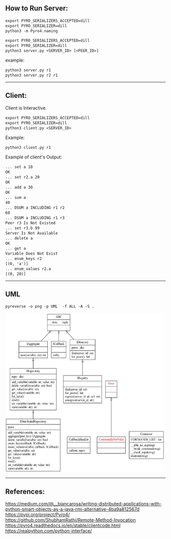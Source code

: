 ## How to Run Server:

```
export PYRO_SERIALIZERS_ACCEPTED=dill
export PYRO_SERIALIZER=dill
python3 -m Pyro4.naming
```

```
export PYRO_SERIALIZERS_ACCEPTED=dill
export PYRO_SERIALIZER=dill
python3 server.py <SERVER_ID> [<PEER_ID>]
```

example:

```
python3 server.py r1
python3 server.py r2 r1
```

---

## Client:

Client is Interactive.

```
export PYRO_SERIALIZERS_ACCEPTED=dill
export PYRO_SERIALIZER=dill
python3 client.py <SERVER_ID>
```

Example:

```
python3 client.py r1
```

Example of client's Output:

```
... set a 10
OK
... set r2.a 20
OK
... add a 30
OK
... sum a
40
... DSUM a INCLUDING r1 r2
60
... DSUM a INCLUDING r1 r3
Peer r3 Is Not Existed
... set r3.b 99
Server Is Not Available
... delete a
OK
... get a
Variable Does Not Exist
... enum_keys r2
[(0, 'a')]
... enum_values r2.a
[(0, 20)]
```

---

## UML

```
pyreverse -o png -p UML  -f ALL -A -S .
```

<img src="classes_UML.png" title="UML Diagram" width="500" height="500">

---

## References:

https://medium.com/@__biancarosa/writing-distributed-applications-with-python-smart-objects-as-a-java-rmi-alternative-4ba9a812567d  
https://pypi.org/project/Pyro4/  
https://github.com/ShubhamRathi/Remote-Method-Invocation  
https://pyro4.readthedocs.io/en/stable/clientcode.html  
https://realpython.com/python-interface/
